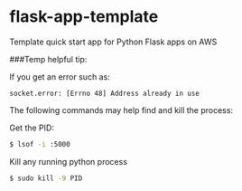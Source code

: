 # flask-app-template
Template quick start app for Python Flask apps on AWS



###Temp helpful tip:

If you get an error such as:

````
socket.error: [Errno 48] Address already in use
````

The following commands may help find and kill the process:

Get the PID:

```bash
$ lsof -i :5000
```

Kill any running python process

```bash
$ sudo kill -9 PID
```


